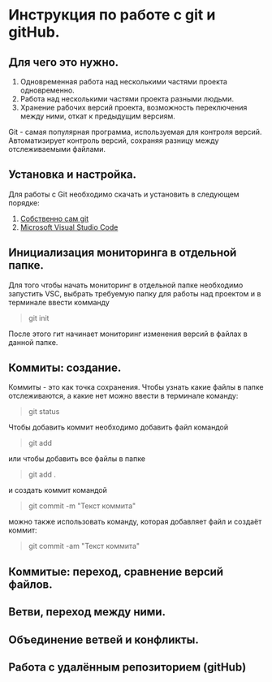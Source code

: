 # Инструкция по работе с git и gitHub.

## Для чего это нужно.

1. Одновременная работа над несколькими частями проекта одновременно.
2. Работа над несколькими частями проекта разными людьми.
3. Хранение рабочих версий проекта, возможность переключения между ними, откат к предыдущим версиям.

Git - самая популярная программа, используемая для контроля версий. Автоматизирует контроль версий, сохраняя разницу между отслеживаемыми файлами.

## Установка и настройка.

Для работы с Git необходимо скачать и установить в следующем порядке:

1. [Cобственно сам git](https://git-scm.com/book/ru/v2/%D0%92%D0%B2%D0%B5%D0%B4%D0%B5%D0%BD%D0%B8%D0%B5-%D0%A3%D1%81%D1%82%D0%B0%D0%BD%D0%BE%D0%B2%D0%BA%D0%B0-Git)
2. [Microsoft Visual Studio Code](https://code.visualstudio.com/)

## Инициализация мониторинга в отдельной папке.

Для того чтобы начать мониторинг в отдельной папке необходимо запустить VSC, выбрать требуемую папку для работы над проектом и в терминале ввести комманду 
> git init

После этого гит начинает мониторинг изменения версий в файлах в данной папке. 

## Коммиты: создание.

Коммиты - это как точка сохранения. Чтобы узнать какие файлы в папке отслеживаются, а какие нет можно ввести в терминале команду:

>git status

Чтобы добавить коммит необходимо добавить файл командой

> git add

или чтобы добавить все файлы в папке

> git add .

и создать коммит командой

> git commit -m "Текст коммита"

можно также использовать команду, которая добавляет файл и создаёт коммит:

> git commit -am "Текст коммита"

## Коммитые: переход, сравнение версий файлов.

## Ветви, переход между ними.

## Объединение ветвей и конфликты.

## Работа с удалённым репозиторием (gitHub)